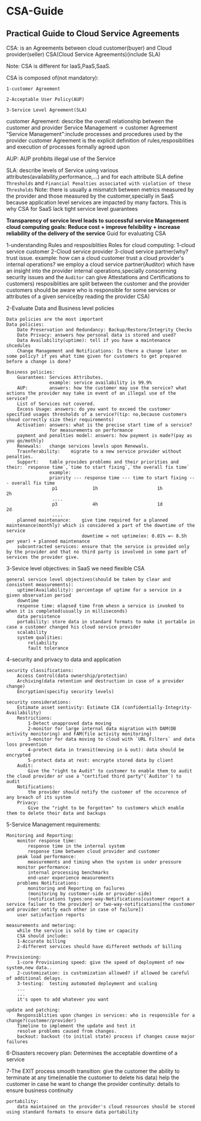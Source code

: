 # CSA-Guide
## Practical Guide to Cloud Service Agreements

CSA: is an Agreements between cloud customer(buyer) and Cloud provider(seller)
CSA(Cloud Service Agreements)(include SLA)

Note: CSA is different for IaaS,PaaS,SaaS.

CSA is composed of(not mandatory):

    1-customer Agreement

    2-Acceptable User Policy(AUP)

    3-Service Level Agreement(SLA)

customer Agreement:
    describe the overall relationship between the customer and provider
    Service Management -> customer Agreement
    "Service Management":include processes and procedures used by the provider
    customer Agreement is the explicit definition of rules,resposiblities and execution of processes formally agreed upon

AUP:
    AUP prohbits illegal use of the Service

SLA:
    describe levels of Service using various attributes(availability,performance,...) and for each attribute SLA define `Thresholds` and `Financial Penalties associated with violation of these Thresholds`
    Note: there is usually a mismatch between metrics measured by the provider and those measured by the customer,specially in SaaS because application level services are impacted by many factors. This is why CSA for SaaS lack tight service level guarantees


**Transparency of service level leads to successful service Management**
**cloud computing goals: Reduce cost + improve felxibility + increase reliability of the delivery of the service**
Guid for evaluating CSA

1-understanding Rules and resposiblities
    Roles for cloud computing:
        1-cloud service customer
        2-Cloud service provider
        3-cloud service partner(why? trust issue. example: how can a cloud customer trust a cloud provider's internal operations? we employ a cloud service partner(Auditor) which have an insight into the provider internal operations,specially conscerning security issues and the `Auditor` can give Attestations and Certifications to customers)
    resposiblities are split between the customer and the provider
        customers should be aware who is responsible for some services or attributes of a given service(by reading the provider CSA)

2-Evaluate Data and Business level policies
    
    Data policies are the most important
    Data policies:
        Date Preservation and Redundancy: Backup/Restore/Integrity Checks
        Date Privacy: answers how personal data is stored and used?
        Data Availability(uptime): tell if you have a maintenance shcedules
        Change Management and Notifications: Is there a change later on some policy? if yes what time given for customers to get prepared before a change is done?

    Business policies:
        Guarantees: Services Attributes. 
                    example: service availability is 99.9%
        AUP:        answers: how the customer may use the service? what actions the provider may take in event of an illegal use of the service?
        List of Services not covered.
        Excess Usage: answers: do you want to exceed the customer specified usages thresholds of a service?(tip: no,because customers shoud correctly size their requirements)
        Activation: answers: what is the precise start time of a service?
                    for measurements on performance
        payment and penalties model: answers: how payment is made?(pay as you go/mothly)
        Renewals:   change services levels upon Renewals.
        Trasnferability:    migrate to a new service provider without penalties. 
        Support:    table provides problems and their priorities and their: `response time`,`time to start fixing`,`the overall fix time`
                    example:
                    priority --- response time --- time to start fixing --- overall fix time
                     p1             1h                      1h                  2h
                     ....
                     p3             4h                      1d                  2d  
                     ....
        planned maintenance:    give time required for a planned maintenance(monthly) which is considered a part of the downtime of the service
                                downtime = not uptime(ex: 0.01% =~ 8.5h per year) + planned maintenance
        subcontracted services: ensure that the service is provided only by the provider and that no third party is involved in some part of services the provider give.

3-Sevice level objectives:
    in SaaS we need flexible CSA

    general service level objectives(should be taken by clear and consistent measurements):
        uptime(Availability): percentage of uptime for a service in a given observation period
        downtime
        response time: elapsed time from whesn a service is invoked to when it is completed(usually in milliseconds)
        data persistence
        portability: store data in standard formats to make it portable in case a customer changed his cloud service provider
        scalability
        system qualities:
            reliability
            fault tolerance

4-security and privacy to data and application

    security classifications:
        Access Control(data ownership/protection)
        Archiving(data retention and destruction in case of a provider change)
        Encryption(specifiy security levels)
    
    security considerations:
        Estimate asset sentivity: Estimate CIA (confidentially-Integrity-Availability)
        Restrictions:
            1-Detect unapproved data moving
            2-monitor for large internal data migration with DAM(DB activity monitoring) and FAM(file activity monitoring)
            3-monitor for data moving to cloud with `URL Filters` and data loss prevention
            4-protect data in transit(moving in & out): data should be encrypted
            5-protect data at rest: encrypte stored data by client
        Audit:
            Give the "right to Audit" to customer to enable them to audit the cloud provider or use a "certified third party"(`Auditor`) to audit
        Notifications:
            the provider should notify the customer of the occurence of any breach of its system
        Privacy:
            Give the "right to be forgotten" to customers which enable them to delete their data and backups

5-Service Management requirements:
    
    Monitoring and Reporting:
        monitor response time: 
            response time in the internal system
            response time between cloud provider and customer
        peak load performance:
            measurements and timing when the system is under pressure
        monitor performance: 
            internal processing benchmarks
            end-user experience measurements
        problems Notifications:
            monitoring and Reporting on failures
            (monitoring by customer-side or provider-side)
            (notifications types:one-way-Notifications[customer report a service failuer to the provider] or two-way-notifications[the customer and provider notify each other in case of failure])
        user satisfaction reports

    measurements and metering:
        while the service is sold by time or capacity
        CSA should include:
        1-Accurate billing
        2-different services should have different methods of billing

    Provisioning:
        1-core Provisioning speed: give the speed of deployment of new system,new data..
        2-customization: is customization allowed? if allowed be careful of additional delays.
        3-testing:  testing automated deployment and scaling
        ...
        ...
        it's open to add whatever you want
    
    update and patching:
        Responsiblities upon changes in services: who is responsible for a change?(customer/provider)
        Timeline to implement the update and test it
        resolve problems caused from changes.
        backout: backout (to initial state) process if changes cause major failures

6-Disasters recovery plan:
    Determines the acceptable downtime of a service

7-The EXIT process
    smooth transition:
        give the customer the ability to terminate at any time(enable the customer to delete his data)
        help the customer in case he want to change the provider
        continuity: details to ensure business continuity
    
    portability:
        data maintained on the provider's cloud resources should be stored using standard formats to ensure data portability
        
